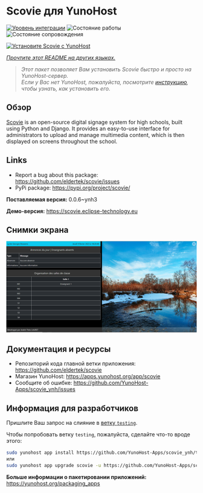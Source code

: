 <!--
Важно: этот README был автоматически сгенерирован <https://github.com/YunoHost/apps/tree/master/tools/readme_generator>
Он НЕ ДОЛЖЕН редактироваться вручную.
-->

# Scovie для YunoHost

[![Уровень интеграции](https://apps.yunohost.org/badge/integration/scovie)](https://ci-apps.yunohost.org/ci/apps/scovie/)
![Состояние работы](https://apps.yunohost.org/badge/state/scovie)
![Состояние сопровождения](https://apps.yunohost.org/badge/maintained/scovie)

[![Установите Scovie с YunoHost](https://install-app.yunohost.org/install-with-yunohost.svg)](https://install-app.yunohost.org/?app=scovie)

*[Прочтите этот README на других языках.](./ALL_README.md)*

> *Этот пакет позволяет Вам установить Scovie быстро и просто на YunoHost-сервер.*  
> *Если у Вас нет YunoHost, пожалуйста, посмотрите [инструкцию](https://yunohost.org/install), чтобы узнать, как установить его.*

## Обзор

[Scovie](https://github.com/eldertek/scovie) is an open-source digital signage system for high schools, built using Python and Django.
It provides an easy-to-use interface for administrators to upload and manage multimedia content, which is then displayed on screens throughout the school.

## Links

* Report a bug about this package: <https://github.com/eldertek/scovie/issues>
* PyPi package: <https://pypi.org/project/scovie/>


**Поставляемая версия:** 0.0.6~ynh3

**Демо-версия:** <https://scovie.eclipse-technology.eu>

## Снимки экрана

![Снимок экрана Scovie](./doc/screenshots/all.png)

## Документация и ресурсы

- Репозиторий кода главной ветки приложения: <https://github.com/eldertek/scovie>
- Магазин YunoHost: <https://apps.yunohost.org/app/scovie>
- Сообщите об ошибке: <https://github.com/YunoHost-Apps/scovie_ynh/issues>

## Информация для разработчиков

Пришлите Ваш запрос на слияние в [ветку `testing`](https://github.com/YunoHost-Apps/scovie_ynh/tree/testing).

Чтобы попробовать ветку `testing`, пожалуйста, сделайте что-то вроде этого:

```bash
sudo yunohost app install https://github.com/YunoHost-Apps/scovie_ynh/tree/testing --debug
или
sudo yunohost app upgrade scovie -u https://github.com/YunoHost-Apps/scovie_ynh/tree/testing --debug
```

**Больше информации о пакетировании приложений:** <https://yunohost.org/packaging_apps>
